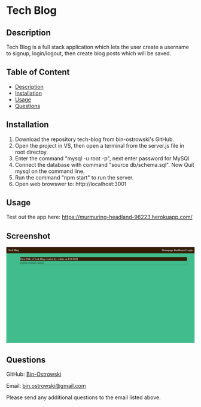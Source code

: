 # Tech Blog

## Description

Tech Blog is a full stack application which lets the user create a username to signup, login/logout, then create blog posts which will be saved.

## Table of Content

- [Description](#description)
- [Installation](#installation)
- [Usage](#usage)
- [Questions](#questions)

## Installation

1. Download the repository tech-blog from bin-ostrowski's GitHub.
2. Open the project in VS, then open a terminal from the server.js file in root directoy.
3. Enter the command "mysql -u root -p", next enter password for MySQl.
4. Connect the database with command "source db/schema.sql". Now Quit mysql on the command line.
5. Run the command "npm start" to run the server.
6. Open web browswer to: http://localhost:3001

## Usage

Test out the app here:
https://murmuring-headland-96223.herokuapp.com/

## Screenshot

![Screenshot](./public/images/screenshot.png)

## Questions

GitHub: [Bin-Ostrowski](https://github.com/Bin-Ostrowski)

Email: bin.ostrowski@gmail.com

Please send any additional questions to the email listed above.
